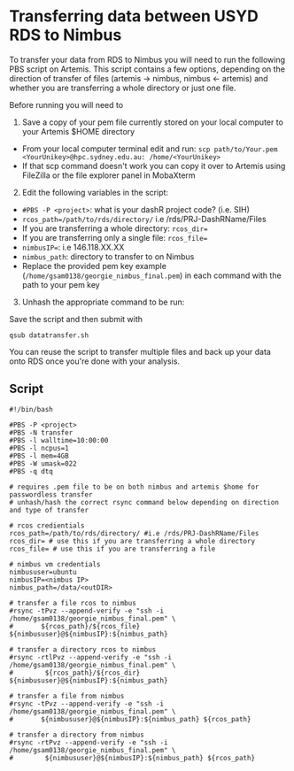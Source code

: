# Transferring data between USYD RDS to Nimbus 

To transfer your data from RDS to Nimbus you will need to run the following PBS script on Artemis. This script contains a few options, depending on the direction of transfer of files (artemis -> nimbus, nimbus <- artemis) and whether you are transferring a whole directory or just one file. 

Before running you will need to 

1. Save a copy of your pem file currently stored on your local computer to your Artemis $HOME directory

* From your local computer terminal edit and run: `scp path/to/Your.pem <YourUnikey>@hpc.sydney.edu.au: /home/<YourUnikey>`
* If that scp command doesn't work you can copy it over to Artemis using FileZilla or the file explorer panel in MobaXterm 

2. Edit the following variables in the script:

* `#PBS -P <project>`: what is your dashR project code? (i.e. SIH)
* `rcos_path=/path/to/rds/directory/` i.e /rds/PRJ-DashRName/Files
* If you are transferring a whole directory: `rcos_dir=` 
* If you are transferring only a single file: `rcos_file=` 
* `nimbusIP=`: i.e 146.118.XX.XX
* `nimbus_path`: directory to transfer to on Nimbus 
* Replace the provided pem key example (`/home/gsam0138/georgie_nimbus_final.pem`) in each command with the path to your pem key 

3. Unhash the appropriate command to be run:

Save the script and then submit with 
```
qsub datatransfer.sh
```

You can reuse the script to transfer multiple files and back up your data onto RDS once you're done with your analysis. 


## Script 

```
#!/bin/bash

#PBS -P <project>
#PBS -N transfer
#PBS -l walltime=10:00:00
#PBS -l ncpus=1
#PBS -l mem=4GB
#PBS -W umask=022
#PBS -q dtq

# requires .pem file to be on both nimbus and artemis $home for passwordless transfer
# unhash/hash the correct rsync command below depending on direction and type of transfer

# rcos credientials
rcos_path=/path/to/rds/directory/ #i.e /rds/PRJ-DashRName/Files
rcos_dir= # use this if you are transferring a whole directory
rcos_file= # use this if you are transferring a file 

# nimbus vm credentials
nimbususer=ubuntu
nimbusIP=<nimbus IP>
nimbus_path=/data/<outDIR>

# transfer a file rcos to nimbus
#rsync -tPvz --append-verify -e "ssh -i /home/gsam0138/georgie_nimbus_final.pem" \
#       ${rcos_path}/${rcos_file} ${nimbususer}@${nimbusIP}:${nimbus_path}

# transfer a directory rcos to nimbus
#rsync -rtlPvz --append-verify -e "ssh -i /home/gsam0138/georgie_nimbus_final.pem" \
#        ${rcos_path}/${rcos_dir} ${nimbususer}@${nimbusIP}:${nimbus_path}

# transfer a file from nimbus
#rsync -tPvz --append-verify -e "ssh -i /home/gsam0138/georgie_nimbus_final.pem" \
#       ${nimbususer}@${nimbusIP}:${nimbus_path} ${rcos_path}

# transfer a directory from nimbus
#rsync -rtPvz --append-verify -e "ssh -i /home/gsam0138/georgie_nimbus_final.pem" \
#        ${nimbususer}@${nimbusIP}:${nimbus_path} ${rcos_path}
```
